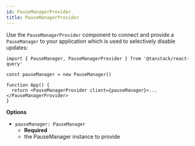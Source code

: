```yaml
---
id: PauseManagerProvider
title: PauseManagerProvider
---
```


Use the `PauseManagerProvider` component to connect and provide a `PauseManager` to your application which is used to selectively disable updates:

```tsx
import { PauseManager, PauseManagerProvider } from '@tanstack/react-query'

const pauseManager = new PauseManager()

function App() {
  return <PauseManagerProvider client={pauseManager}>...</PauseManagerProvider>
}
```

**Options**

- `pauseManager: PauseManager`
  - **Required**
  - the PauseManager instance to provide
